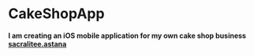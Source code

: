 # CakeShopApp
**I am creating an iOS mobile application for my own cake shop business [sacralitee.astana](https://www.instagram.com/sacralitee.cakes/)**
